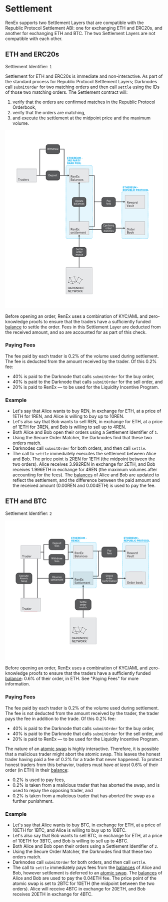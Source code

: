 # Settlement

RenEx supports two Settlement Layers that are compatible with the Republic Protocol Settlement ABI: one for exchanging ETH and ERC20s, and another for exchanging ETH and BTC. The two Settlement Layers are not compatible with each other.

## ETH and ERC20s

Settlement Identifier: `1`

Settlement for ETH and ERC20s is immediate and non-interactive. As part of the standard process for Republic Protocol Settlement Layers; Darknodes call `submitOrder` for two matching orders and then call `settle` using the IDs of those two matching orders. The Settlement contract will:

1. verify that the orders are confirmed matches in the Republic Protocol Orderbook,
2. verify that the orders are matching,
3. and execute the settlement at the midpoint price and the maximum volume.

![Settlement between ETH and ERC20s](./images/02-settlement-eth-and-erc20s.jpg "Settlement between ETH and ERC20s")

Before opening an order, RenEx uses a combination of KYC/AML and zero-knowledge proofs to ensure that the traders have a sufficiently funded [balance](./01-balances.md) to settle the order. Fees in this Settlement Layer are deducted from the received amount, and so are accounted for as part of this check.

### Paying Fees

The fee paid by each trader is 0.2% of the volume used during settlement. The fee is deducted from the amount received by the trader. Of this 0.2% fee:

- 40% is paid to the Darknode that calls `submitOrder` for the buy order,
- 40% is paid to the Darknode that calls `submitOrder` for the sell order, and
- 20% is paid to RenEx — to be used for the Liquidity Incentive Program.

### Example

- Let's say that Alice wants to buy REN, in exchange for ETH, at a price of 1ETH for 1REN, and Alice is willing to buy up to 10REN.
- Let's also say that Bob wants to sell REN, in exchange for ETH, at a price of 1ETH for 3REN, and Bob is willing to sell up to 4REN.
- Both Alice and Bob open their orders using a Settlement Identifier of `1`.
- Using the Secure Order Matcher, the Darknodes find that these two orders match.
- Darknodes call `submitOrder` for both orders, and then call `settle`.
- The call to `settle` immediately executes the settlement between Alice and Bob. The price point is 2REN for 1ETH (the midpoint between the two orders). Alice receives 3.992REN in exchange for 2ETH, and Bob receives 1.996ETH in exchange for 4REN (the maximum volumes after accounting for the fees). The [balances](./01-balances.md) of Alice and Bob are updated to reflect the settlement, and the difference between the paid amount and the received amount (0.00REN and 0.004ETH) is used to pay the fee.

## ETH and BTC

Settlement Identifier: `2`

![Settlement between ETH and BTC](./images/02-settlement-eth-and-btc.jpg "Settlement between ETH and BTC")

Before opening an order, RenEx uses a combination of KYC/AML and zero-knowledge proofs to ensure that the traders have a sufficiently funded [balance](./01-balances.md): 0.6% of their order, in ETH. See "Paying Fees" for more information.

### Paying Fees

The fee paid by each trader is 0.2% of the volume used during settlement. The fee is not deducted from the amount received by the trader, the trader pays the fee in addition to the trade. Of this 0.2% fee:

- 40% is paid to the Darknode that calls `submitOrder` for the buy order,
- 40% is paid to the Darknode that calls `submitOrder` for the sell order, and
- 20% is paid to RenEx — to be used for the Liquidity Incentive Program.

The nature of an [atomic swap](./03-atomic-swapping.md) is highly interactive. Therefore, it is possible that a malicious trader might abort the atomic swap. This leaves the honest trader having paid a fee of 0.2% for a trade that never happened. To protect honest traders from this behavior, traders must have *at least* 0.6% of their order (in ETH) in their [balance](./01-balances.md):

- 0.2% is used to pay fees,
- 0.2% is taken from a malicious trader that has aborted the swap, and is used to repay the opposing trader, and
- 0.2% is taken from a malicious trader that has aborted the swap as a further punishment.

### Example

- Let's say that Alice wants to buy BTC, in exchange for ETH, at a price of 10ETH for 1BTC, and Alice is willing to buy up to 10BTC.
- Let's also say that Bob wants to sell BTC, in exchange for ETH, at a price of 10ETH for 3BTC, and Bob is willing to sell up to 4BTC.
- Both Alice and Bob open their orders using a Settlement Identifier of `2`.
- Using the Secure Order Matcher, the Darknodes find that these two orders match.
- Darknodes call `submitOrder` for both orders, and then call `settle`.
- The call to `settle` immediately pays fees from the [balances](./01-balances.md) of Alice and Bob, however settlement is deferred to an [atomic swap](./03-atomic-swapping.md). The [balances](./01-balances.md) of Alice and Bob are used to pay the 0.04ETH fee. The price point of the atomic swap is set to 2BTC for 10ETH (the midpoint between the two orders). Alice will receive 4BTC in exchange for 20ETH, and Bob receives 20ETH in exchange for 4BTC. 